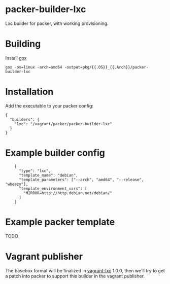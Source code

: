 packer-builder-lxc
==========

Lxc builder for packer, with working provisioning.

Building
========

Install [gox](https://github.com/mitchellh/gox)

```
gox -os=linux -arch=amd64 -output=pkg/{{.OS}}_{{.Arch}}/packer-builder-lxc
```

Installation
============

Add the executable to your packer config:
```
{
  "builders": {
    "lxc": "/vagrant/packer/packer-builder-lxc"
  }
}
```

Example builder config
======================
```
    {
      "type": "lxc",
      "template_name": "debian",
      "template_parameters": ["--arch", "amd64", "--release", "wheezy"],
      "template_environment_vars": [
        "MIRROR=http://http.debian.net/debian/"
      ]
    }
```

Example packer template
=======================

TODO

Vagrant publisher
=================

The basebox format will be finalized in [vagrant-lxc](https://github.com/fgrehm/vagrant-lxc) 1.0.0,
then we'll try to get a patch into packer to support this builder in the vagrant publisher.